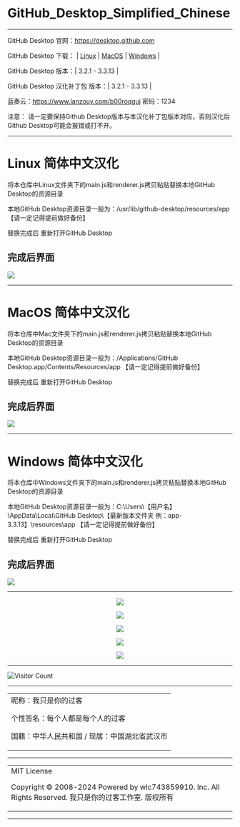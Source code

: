 # GitHub_Desktop_Simplified_Chinese

---

GitHub Desktop 官网：https://desktop.github.com

GitHub Desktop 下载： | [Linux](https://github.com/shiftkey/desktop/releases/latest) | [MacOS](https://central.github.com/deployments/desktop/desktop/latest/darwin) | [Windows](https://central.github.com/deployments/desktop/desktop/latest/win32) | 

GitHub Desktop 版本：| 3.2.1 - 3.3.13 | 

GitHub Desktop 汉化补丁包 版本：| 3.2.1 - 3.3.13 | 

蓝奏云：https://www.lanzouy.com/b00roqguj
密码：1234

注意：
请一定要保持Github Desktop版本与本汉化补丁包版本对应，否则汉化后Github Desktop可能会报错或打不开。

---

# Linux 简体中文汉化
将本仓库中Linux文件夹下的main.js和renderer.js拷贝粘贴替换本地GitHub Desktop的资源目录

本地GitHub Desktop资源目录一般为：/usr/lib/github-desktop/resources/app
     【请一定记得提前做好备份】
     
替换完成后 重新打开GitHub Desktop

完成后界面
---
![](https://hub.gitmirror.com/https://github.com/wlc743859910/GitHub_Desktop_Simplified_Chinese/blob/master/img/Linux.webp)

---

# MacOS 简体中文汉化
将本仓库中Mac文件夹下的main.js和renderer.js拷贝粘贴替换本地GitHub Desktop的资源目录

本地GitHub Desktop资源目录一般为：/Applications/GitHub Desktop.app/Contents/Resources/app
     【请一定记得提前做好备份】
     
替换完成后 重新打开GitHub Desktop

完成后界面
---
![](https://hub.gitmirror.com/https://github.com/wlc743859910/GitHub_Desktop_Simplified_Chinese/blob/master/img/Mac.webp)

---

# Windows 简体中文汉化
将本仓库中Windows文件夹下的main.js和renderer.js拷贝粘贴替换本地GitHub Desktop的资源目录

本地GitHub Desktop资源目录一般为：C:\Users\【用户名】\AppData\Local\GitHub Desktop\【最新版本文件夹 例：app-3.3.13】\resources\app
     【请一定记得提前做好备份】
     
替换完成后 重新打开GitHub Desktop

完成后界面
---
![](https://hub.gitmirror.com/https://github.com/wlc743859910/GitHub_Desktop_Simplified_Chinese/blob/master/img/Windows.webp)

---

<p align="center">
  <img src="https://hub.gitmirror.com/https://github.com/wlc743859910/GitHub_Desktop_Simplified_Chinese/blob/master/img/1.webp">
</p>

<p align="center">
  <img src="https://hub.gitmirror.com/https://github.com/wlc743859910/GitHub_Desktop_Simplified_Chinese/blob/master/img/2.webp">
</p>

<p align="center">
  <img src="https://hub.gitmirror.com/https://github.com/wlc743859910/GitHub_Desktop_Simplified_Chinese/blob/master/img/3.webp">
</p>

<p align="center">
  <img src="https://hub.gitmirror.com/https://github.com/wlc743859910/GitHub_Desktop_Simplified_Chinese/blob/master/img/4.webp">
</p>

<p align="center">
  <img src="https://hub.gitmirror.com/https://github.com/wlc743859910/GitHub_Desktop_Simplified_Chinese/blob/master/img/5.webp">
</p>

---

![Visitor Count](https://profile-counter.glitch.me/{GitHub_Desktop_Simplified_Chinese}/count.svg)

---

<table>
    <tr>
        <td >
昵称：我只是你的过客

个性签名：每个人都是每个人的过客

国籍：中华人民共和国 / 现居：中国湖北省武汉市
        </center>
        </td>
    </tr>
</table>

---

<table>
    <tr>
        <td >
MIT License

Copyright © 2008-2024 Powered by wlc743859910. Inc. All Rights Reserved. 我只是你的过客工作室. 版权所有
        </center>
        </td>
    </tr>
</table>

---
